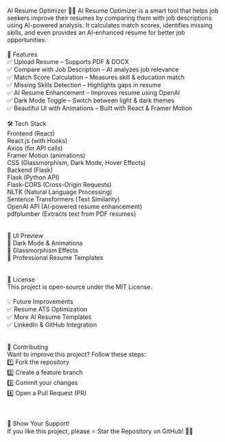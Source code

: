 AI Resume Optimizer 📝🚀
AI Resume Optimizer is a smart tool that helps job seekers improve their resumes by comparing them with job descriptions using AI-powered analysis. It calculates match scores, identifies missing skills, and even provides an AI-enhanced resume for better job opportunities.
<br>
<br>
🌟 Features<br>
✅ Upload Resume – Supports PDF & DOCX<br>
✅ Compare with Job Description – AI analyzes job relevance<br>
✅ Match Score Calculation – Measures skill & education match<br>
✅ Missing Skills Detection – Highlights gaps in resume<br>
✅ AI Resume Enhancement – Improves resume using OpenAI<br>
✅ Dark Mode Toggle – Switch between light & dark themes<br>
✅ Beautiful UI with Animations – Built with React & Framer Motion<br>
<br>
🛠️ Tech Stack<br>
Frontend (React)<br>
React.js (with Hooks)<br>
Axios (for API calls)<br>
Framer Motion (animations)<br>
CSS (Glassmorphism, Dark Mode, Hover Effects)<br>
Backend (Flask)<br>
Flask (Python API)<br>
Flask-CORS (Cross-Origin Requests)<br>
NLTK (Natural Language Processing)<br>
Sentence Transformers (Text Similarity)<br>
OpenAI API (AI-powered resume enhancement)<br>
pdfplumber (Extracts text from PDF resumes)<br>
<br>
<br>
🎨 UI Preview<br>
🔹 Dark Mode & Animations<br>
🔹 Glassmorphism Effects<br>
🔹 Professional Resume Templates<br>
<br>
<br>
📜 License<br>
This project is open-source under the MIT License.
<br><br>
💡 Future Improvements<br>
✅ Resume ATS Optimization<br>
✅ More AI Resume Templates<br>
✅ LinkedIn & GitHub Integration<br>
<br><br>
🙌 Contributing<br>
Want to improve this project? Follow these steps:<br>
1️⃣ Fork the repository<br>
2️⃣ Create a feature branch<br>
3️⃣ Commit your changes<br>
4️⃣ Open a Pull Request (PR)<br>
<br><br>

🌟 Show Your Support!<br>
If you like this project, please ⭐ Star the Repository on GitHub! 🚀✨

